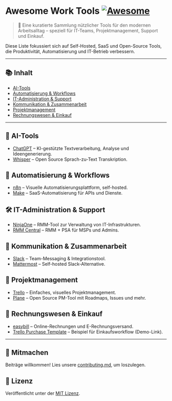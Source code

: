 # Awesome Work Tools [![Awesome](https://awesome.re/badge.svg)](https://awesome.re)

> 💼 Eine kuratierte Sammlung nützlicher Tools für den modernen Arbeitsalltag – speziell für IT-Teams, Projektmanagement, Support und Einkauf.

Diese Liste fokussiert sich auf Self-Hosted, SaaS und Open-Source Tools, die Produktivität, Automatisierung und IT-Betrieb verbessern.

---

## 📚 Inhalt

- [AI-Tools](#ai-tools)
- [Automatisierung & Workflows](#automatisierung--workflows)
- [IT-Administration & Support](#it-administration--support)
- [Kommunikation & Zusammenarbeit](#kommunikation--zusammenarbeit)
- [Projektmanagement](#projektmanagement)
- [Rechnungswesen & Einkauf](#rechnungswesen--einkauf)

---

## 🤖 AI-Tools

- [ChatGPT](https://chat.openai.com) – KI-gestützte Textverarbeitung, Analyse und Ideengenerierung.
- [Whisper](https://github.com/openai/whisper) – Open Source Sprach-zu-Text Transkription.

## 🔁 Automatisierung & Workflows

- [n8n](https://n8n.io) – Visuelle Automatisierungsplattform, self-hosted.
- [Make](https://www.make.com) – SaaS-Automatisierung für APIs und Dienste.

## 🛠️ IT-Administration & Support

- [NinjaOne](https://www.ninjaone.com) – RMM-Tool zur Verwaltung von IT-Infrastrukturen.
- [RMM Central](https://www.manageengine.com/de/rmm-central/) – RMM + PSA für MSPs und Admins.

## 💬 Kommunikation & Zusammenarbeit

- [Slack](https://slack.com) – Team-Messaging & Integrationstool.
- [Mattermost](https://mattermost.com) – Self-hosted Slack-Alternative.

## 📅 Projektmanagement

- [Trello](https://trello.com) – Einfaches, visuelles Projektmanagement.
- [Plane](https://plane.so) – Open Source PM-Tool mit Roadmaps, Issues und mehr.

## 💸 Rechnungswesen & Einkauf

- [easybill](https://www.easybill.de) – Online-Rechnungen und E-Rechnungsversand.
- [Trello Purchase Template](https://trello.com/b/XYZ) – Beispiel für Einkaufsworkflow (Demo-Link).

---

## 🤝 Mitmachen

Beiträge willkommen! Lies unsere [contributing.md](contributing.md), um loszulegen.

## 📄 Lizenz

Veröffentlicht unter der [MIT Lizenz](LICENSE).